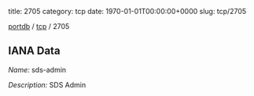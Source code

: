 title: 2705
category: tcp
date: 1970-01-01T00:00:00+0000
slug: tcp/2705

[portdb](/) / [tcp](/category/tcp.html) / 2705


## IANA Data

_Name:_ sds-admin

_Description:_ SDS Admin

